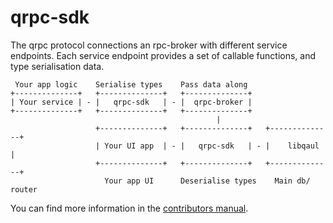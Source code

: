 # qrpc-sdk

The qrpc protocol connections an rpc-broker with different service
endpoints.  Each service endpoint provides a set of callable
functions, and type serialisation data.


```
 Your app logic    Serialise types    Pass data along
+--------------+   +--------------+   +--------------+
| Your service | - |   qrpc-sdk   | - |  qrpc-broker |
+--------------+   +--------------+   +--------------+
                                              |
                   +--------------+   +--------------+   +--------------+
                   | Your UI app  | - |   qrpc-sdk   | - |    libqaul   | 
                   +--------------+   +--------------+   +--------------+
                     Your app UI      Deserialise types    Main db/ router
```

You can find more information in the [contributors manual][m].


[m]: https://docs.qaul.net/contributors/technical
